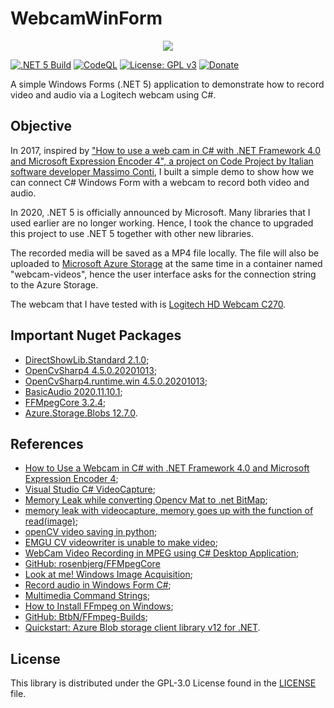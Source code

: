# WebcamWinForm

<div align="center">
    <img src="https://gclstorage.blob.core.windows.net/images/WebcamWinForm-banner.png" />
</div>

[![.NET 5 Build](https://github.com/goh-chunlin/WebcamWinForm/actions/workflows/dotnet-5.yml/badge.svg)](https://github.com/goh-chunlin/WebcamWinForm/actions/workflows/dotnet-5.yml)
[![CodeQL](https://github.com/goh-chunlin/WebcamWinForm/actions/workflows/codeql-analysis.yml/badge.svg)](https://github.com/goh-chunlin/WebcamWinForm/actions/workflows/codeql-analysis.yml)
[![License: GPL v3](https://img.shields.io/badge/License-GPLv3-blue.svg)](https://www.gnu.org/licenses/gpl-3.0)
[![Donate](https://img.shields.io/badge/$-donate-ff69b4.svg)](https://www.buymeacoffee.com/chunlin)

A simple Windows Forms (.NET 5) application to demonstrate how to record video and audio via a Logitech webcam using C#.

## Objective
In 2017, inspired by ["How to use a web cam in C# with .NET Framework 4.0 and Microsoft Expression Encoder 4", a project on Code Project by Italian software developer Massimo Conti](https://www.codeproject.com/Articles/202464/How-to-use-a-WebCam-in-C-with-the-NET-Framework), I built a simple demo to show how we can connect C# Windows Form with a webcam to record both video and audio.

In 2020, .NET 5 is officially announced by Microsoft. Many libraries that I used earlier are no longer working. Hence, I took the chance to upgraded this project to use .NET 5 together with other new libraries.

The recorded media will be saved as a MP4 file locally. The file will also be uploaded to [Microsoft Azure Storage](https://azure.microsoft.com/en-us/services/storage/) at the same time in a container named "webcam-videos", hence the user interface asks for the connection string to the Azure Storage.

The webcam that I have tested with is [Logitech HD Webcam C270](https://www.logitech.com/en-us/products/webcams/c270-hd-webcam.960-000694.html).

## Important Nuget Packages
- [DirectShowLib.Standard 2.1.0](https://www.nuget.org/packages/DirectShowLib.Standard/);
- [OpenCvSharp4 4.5.0.20201013](https://www.nuget.org/packages/OpenCvSharp4/);
- [OpenCvSharp4.runtime.win 4.5.0.20201013](https://www.nuget.org/packages/OpenCvSharp4.runtime.win/);
- [BasicAudio 2020.11.10.1](https://www.nuget.org/packages/BasicAudio/);
- [FFMpegCore 3.2.4](https://www.nuget.org/packages/FFMpegCore/);
- [Azure.Storage.Blobs 12.7.0](https://www.nuget.org/packages/Azure.Storage.Blobs/).

## References
- [How to Use a Webcam in C# with .NET Framework 4.0 and Microsoft Expression Encoder 4](https://www.codeproject.com/Articles/202464/How-to-use-a-WebCam-in-C-with-the-NET-Framework);
- [Visual Studio C# VideoCapture](https://stackoverflow.com/a/49303081/1177328);
- [Memory Leak while converting Opencv Mat to .net BitMap](https://stackoverflow.com/a/43839778/1177328);
- [memory leak with videocapture, memory goes up with the function of read(image)](https://github.com/opencv/opencv/issues/5715);
- [openCV video saving in python](https://stackoverflow.com/a/29317298/1177328);
- [EMGU CV videowriter is unable to make video](https://stackoverflow.com/a/32021413/1177328);
- [WebCam Video Recording in MPEG using C# Desktop Application](https://stackoverflow.com/questions/19366260/webcam-video-recording-in-mpeg-using-c-sharp-desktop-application);
- [GitHub: rosenbjerg/FFMpegCore](https://github.com/rosenbjerg/FFMpegCore)
- [Look at me! Windows Image Acquisition](https://channel9.msdn.com/coding4fun/articles/Look-at-me-Windows-Image-Acquisition);
- [Record audio in Windows Form C#](https://www.youtube.com/watch?v=xjcoAWHxi1A);
- [Multimedia Command Strings](https://docs.microsoft.com/en-us/previous-versions/ms712587(v=vs.85));
- [How to Install FFmpeg on Windows](http://blog.gregzaal.com/how-to-install-ffmpeg-on-windows/);
- [GitHub: BtbN/FFmpeg-Builds](https://github.com/BtbN/FFmpeg-Builds/releases);
- [Quickstart: Azure Blob storage client library v12 for .NET](https://docs.microsoft.com/en-us/azure/storage/blobs/storage-quickstart-blobs-dotnet).

## License ##

This library is distributed under the GPL-3.0 License found in the [LICENSE](./LICENSE) file.

